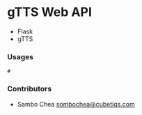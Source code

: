# gTTS Web API
- Flask
- gTTS

### Usages
```text
#
```

### Contributors
- Sambo Chea <sombochea@cubetiqs.com>